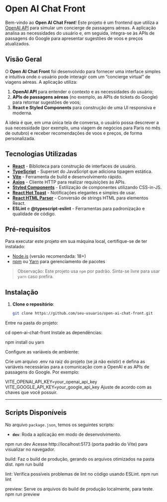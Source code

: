 # Open AI Chat Front

Bem-vindo ao **Open AI Chat Front**! Este projeto é um frontend que utiliza a [OpenAI API](https://platform.openai.com/docs/introduction) para simular um concierge de passagens aéreas. A aplicação analisa as necessidades do usuário e, em seguida, integra-se às APIs de passagens do Google para apresentar sugestões de voos e preços atualizados.

## Visão Geral

O **Open AI Chat Front** foi desenvolvido para fornecer uma interface simples e intuitiva onde o usuário pode interagir com um “concierge virtual” de viagens aéreas. A aplicação utiliza:

1. **OpenAI API** para entender o contexto e as necessidades do usuário;
2. **APIs de passagens aéreas** (no exemplo, as APIs de tickets do Google) para retornar sugestões de voos;
3. **React e Styled Components** para construção de uma UI responsiva e moderna.

A ideia é que, em uma única tela de conversa, o usuário possa descrever a sua necessidade (por exemplo, uma viagem de negócios para Paris no mês de outubro) e receber recomendações de voos e preços, de forma personalizada.

## Tecnologias Utilizadas

- **[React](https://react.dev/)** - Biblioteca para construção de interfaces de usuário.
- **[TypeScript](https://www.typescriptlang.org/)** - Superset do JavaScript que adiciona tipagem estática.
- **[Vite](https://vitejs.dev/)** - Ferramenta de build e desenvolvimento rápido.
- **[Axios](https://axios-http.com/)** - Cliente HTTP para realizar requisições às APIs.
- **[Styled Components](https://styled-components.com/)** - Estilização de componentes utilizando CSS-in-JS.
- **[React Hot Toast](https://react-hot-toast.com/)** - Notificações elegantes e simples de usar.
- **[React HTML Parser](https://www.npmjs.com/package/react-html-parser)** - Conversão de strings HTML para elementos React.
- **ESLint** e **@typescript-eslint** - Ferramentas para padronização e qualidade de código.

## Pré-requisitos

Para executar este projeto em sua máquina local, certifique-se de ter instalado:

- [Node.js](https://nodejs.org/en/) (versão recomendada: 18+)
- [npm](https://www.npmjs.com/) ou [Yarn](https://yarnpkg.com/) para gerenciamento de pacotes

> Observação: Este projeto usa `npm` por padrão. Sinta-se livre para usar `yarn` caso prefira.

## Instalação

1. **Clone o repositório**:
   ```bash
   git clone https://github.com/seu-usuario/open-ai-chat-front.git
Entre na pasta do projeto:

cd open-ai-chat-front
Instale as dependências:

npm install
ou
yarn

Configure as variáveis de ambiente:

Crie um arquivo .env na raiz do projeto (se já não existir) e defina as variáveis necessárias para a comunicação com a OpenAI e as APIs de passagens do Google. Por exemplo:

VITE_OPENAI_API_KEY=your_openai_api_key
VITE_GOOGLE_API_KEY=your_google_api_key
Ajuste de acordo com as chaves que você possuir.

---

## Scripts Disponíveis

No arquivo `package.json`, temos os seguintes scripts:

- **`dev`**: Roda a aplicação em modo de desenvolvimento.

npm run dev
Acesse http://localhost:5173 (porta padrão do Vite) para visualizar no navegador.

build: Faz o build de produção, gerando os arquivos otimizados na pasta dist.
npm run build

lint: Verifica possíveis problemas de lint no código usando ESLint.
npm run lint

preview: Serve os arquivos do build de produção localmente, para teste.
npm run preview
